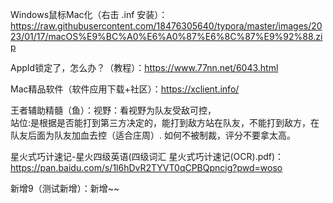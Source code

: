 Windows鼠标Mac化（右击 .inf 安装）：https://raw.githubusercontent.com/18476305640/typora/master/images/2023/01/17/macOS%E9%BC%A0%E6%A0%87%E6%8C%87%E9%92%88.zip

AppId锁定了，怎么办？（教程）：https://www.77nn.net/6043.html

Mac精品软件（软件应用下载+社区）：https://xclient.info/

王者辅助精髓（鱼）：视野：看视野为队友受敌可控，<br />站位:是根据是否能打到第三方决定的，能打到敌方站在队友，不能打到敌方，在队友后面为队友加血去控（适合庄周）. 如何不被制裁，评分不要拿太高。

 星火式巧计速记-星火四级英语(四级词汇 星火式巧计速记(OCR).pdf)：https://pan.baidu.com/s/1l6hDvR2TYVT0qCPBQpncig?pwd=woso
 
 新增9（测试新增）：新增~~
 
